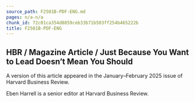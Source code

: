 ```yaml
---
source_path: F2501B-PDF-ENG.md
pages: n/a-n/a
chunk_id: 72c01ca354d8859ceb33b71b503ff254b465222b
title: F2501B-PDF-ENG
---
```

## HBR / Magazine Article / Just Because You Want to Lead Doesn’t Mean You Should

A version of this article appeared in the January–February 2025 issue of Harvard Business Review.

Eben Harrell is a senior editor at Harvard Business Review.
